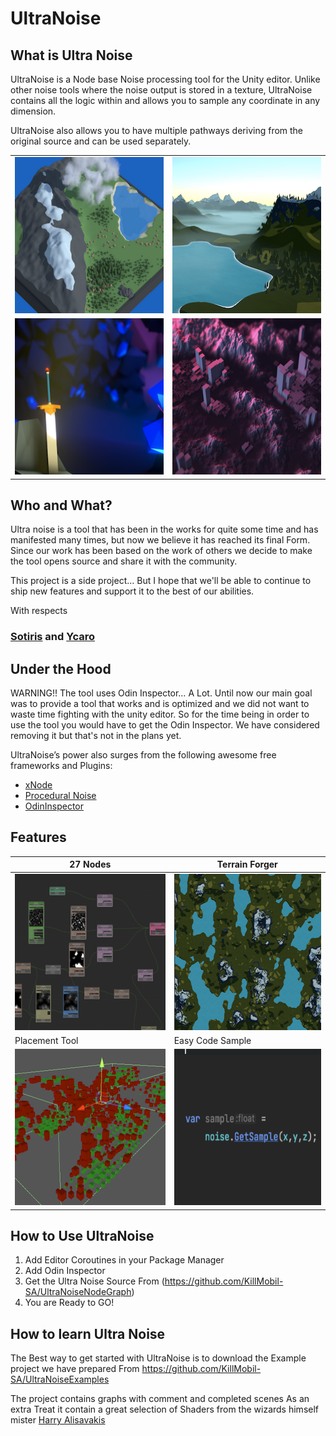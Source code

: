 # UltraNoise

## What is Ultra Noise 

UltraNoise is a Node base Noise processing tool for the Unity editor. Unlike other noise tools 
where the noise output is stored in a texture, UltraNoise contains all the logic within and allows you to sample any coordinate in any dimension.

UltraNoise also allows you to have multiple pathways deriving from the original source and can be used separately. 


| | |
|------------|-------------|
|<img width="300" height="250" src="https://github.com/KillMobil-SA/UltraNoiseExamples/blob/main/ReadmeImages/Sample1.png">|<img width="300" height="250" src="https://github.com/KillMobil-SA/UltraNoiseExamples/blob/main/ReadmeImages/Sample2.png">|
|<img width="300" height="250" src="https://github.com/KillMobil-SA/UltraNoiseExamples/blob/main/ReadmeImages/Sample3.png">|<img width="300" height="250" src="https://github.com/KillMobil-SA/UltraNoiseExamples/blob/main/ReadmeImages/Sample4.png">|



## Who and What?

Ultra noise is a tool that has been in the works for quite some time and has manifested many times, but now we believe it has reached its final Form. Since our work has been based on the work of others we decide to make the tool opens source and share it with the community.

This project is a side project… But I hope that we'll be able to continue to ship new features and support it to the best of our abilities.

With respects
### [Sotiris](https://www.killmobil.com) and [Ycaro](https://github.com/ycarowr)


## Under the Hood

WARNING!!
The tool uses Odin Inspector… A Lot. 
Until now our main goal was to provide a tool that works and is optimized and we did not want to waste time fighting with the unity editor.
So for the time being in order to use the tool you would have to get the Odin Inspector.
We have considered removing it but that's not in the plans yet.


UltraNoise’s power also surges from the following awesome free frameworks and Plugins:

* [xNode](https://github.com/Siccity/xNode)
* [Procedural Noise](https://github.com/Scrawk/Procedural-Noise/)
* [OdinInspector](https://odininspector.com/)



## Features

| 27 Nodes | Terrain Forger |
|------------|-------------|
|<img width="300" height="250" src="https://github.com/KillMobil-SA/UltraNoiseExamples/blob/main/ReadmeImages/Nodes.png">| <img width="300" height="250" src="https://github.com/KillMobil-SA/UltraNoiseExamples/blob/main/ReadmeImages/Terrain.png">|
|Placement Tool| Easy Code Sample |
|<img width="300" height="250" src="https://github.com/KillMobil-SA/UltraNoiseExamples/blob/main/ReadmeImages/PlacementTool.png">|<img width="300" height="250" src="https://github.com/KillMobil-SA/UltraNoiseExamples/blob/main/ReadmeImages/CodeSample.png">|



## How to Use UltraNoise
1. Add Editor Coroutines in your Package Manager
2. Add Odin Inspector
3. Get the Ultra Noise Source From (https://github.com/KillMobil-SA/UltraNoiseNodeGraph)
4. You are Ready to GO!


## How to learn Ultra Noise
The Best way to get started with UltraNoise is to download the Example project we have prepared From https://github.com/KillMobil-SA/UltraNoiseExamples

The project contains graphs with comment and completed scenes
As an extra Treat it contain a great selection of Shaders from the wizards himself mister [Harry Alisavakis](https://twitter.com/harryalisavakis)

